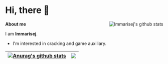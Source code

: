 # Hi, there 👋
<img style="max-width: 450px"  align="right" src="https://github-readme-stats.vercel.app/api/top-langs/?username=lmmarisej" alt="lmmarisej's github stats"/>

**About me**

I am **lmmarisej**. 
- I'm interested in cracking and game auxiliary.



| <a href="https://github.com/lmmarisej/github-readme-stats"><img align="center" src="https://github-readme-stats.vercel.app/api?username=lmmarisej&show_icons=true&include_all_commits=true&theme=buefy&hide_border=true" alt="Anurag's github stats" /></a> | <a href="https://github.com/lmmarisej/github-readme-stats"><img align="center" src="https://github-readme-stats.vercel.app/api/top-langs/?username=lmmarisej&layout=compact&theme=buefy&hide_border=true" /></a> |
| ------------- | ------------- |
